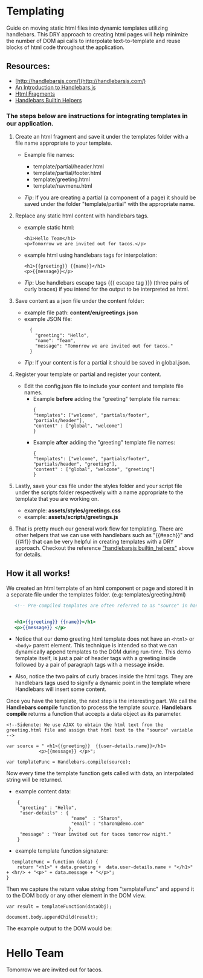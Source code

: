 # Templating
Guide on moving static html files into dynamic templates utilizing handlebars.
This DRY approach to creating html pages will help minimize the number of DOM api calls to interpolate text-to-template and reuse blocks of html code throughout the application.

## Resources: 
+ [http://handlebarsjs.com/](http://handlebarsjs.com/)
+ [An Introduction to Handlebars.js](https://www.youtube.com/watch?v=SPaw1ETzS2c)
+ [Html Fragments](http://www.jafsoft.com/doco/tag_manual_3.html)
+ [Handlebars Builtin Helpers](https://handlebarsjs.com/builtin_helpers.html)


### The steps below are instructions for integrating templates in our application.
1. Create an html fragment and save it under the templates folder with a file name appropriate to your template.
    - Example file names:
      - template/partial/header.html
      - template/partial/footer.html
      - template/greeting.html
      - template/navmenu.html

    -  *Tip*: If you are creating a partial (a component of a page) it should be      saved under the folder "template/partial" with the appropriate name.

2. Replace any static html content with handlebars tags.
    - example static html:
      ```
      <h1>Hello Team</h1>
      <p>Tomorrow we are invited out for tacos.</p>
      ```  
    - example html using handlebars tags for interpolation:
      ```
      <h1>{{greeting}} {{name}}</h1>
      <p>{{message}}</p>
      ```
    - *Tip*: Use handlebars escape tags {{{ escape tag }}} (three pairs of curly braces) if you intend for the output to be interpreted as html.

3. Save content as a json file under the content folder:
   - example file path: **content/en/greetings.json**
   - example JSON file:
      ```
        {
          "greeting": "Hello",
          "name": "Team",
          "message": "Tomorrow we are invited out for tacos."
        }
      ```
   -  *Tip*: If your content is for a partial it should be saved in global.json.

4. Register your template or partial and register your content.
    
    - Edit the config.json file to include your content and template file names.
      - Example **before** adding the "greeting" template file names:
        ```
        {
        "templates": ["welcome", "partials/footer", "partials/header"],
        "content" : ["global", "welcome"]
        }
        ```  
      - Example **after** adding the "greeting" template file names:
        ```
        {
        "templates": ["welcome", "partials/footer", "partials/header", "greeting"],
        "content" : ["global", "welcome", "greeting"]
        }
        ```
5. Lastly, save your css file under the styles folder and your script file under the scripts folder respectively with a name appropriate to the template that you are working on.
    - example: **assets/styles/greetings.css**
    - example: **assets/scripts/greetings.js**

6. That is pretty much our general work flow for templating. There are other helpers that we can use with handlebars such as 
"{{#each}}" and {{#if}} that can be very helpful in creating templates with a DRY approach. Checkout the reference ["handlebarsjs builtin_helpers"](#resources) above for details.

## How it all works!
We created an html template of an html component or page and stored it in a separate file under the templates folder. (e.g: templates/greeting.html)

```greeting.html source
   <!-- Pre-compiled templates are often referred to as "source" in handlebars.js -->


   <h1>{{greeting}} {{name}}</h1>
   <p>{{message}} </p>

```

- Notice that our demo greeting.html template does not have an `<html>` or `<body>` parent element.
  This technique is intended so that we can dynamically append templates to the DOM during run-time.
  This demo template itself, is just a pair of header tags with a greeting inside followed by a pair of paragraph tags with a message inside.
  
- Also, notice the two pairs of curly braces inside the html tags. They are handlebars tags used to signify a dynamic point in the template where Handlebars will insert some content.


Once you have the template, the next step is the interesting part. We call the **Handlebars compile** function to process the template *source*. **Handlebars compile** returns a function that accepts a data object as its parameter.

```
<!--Sidenote: We use AJAX to obtain the html text from the greeting.html file and assign that html text to the "source" variable -->

var source = " <h1>{{greeting}}  {{user-details.name}}</h1>
            <p>{{message}} </p>";

var templateFunc = Handlebars.compile(source);
```


Now every time the template function gets called with data, an interpolated string will be returned.
- example content data: 
```
    {
     "greeting" : "Hello",
     "user-details" : {
                        "name"  : "Sharon",
                        "email" : "sharon@demo.com"
                       },
     "message" : "Your invited out for tacos tomorrow night."
    }
```
- example template function signature:

```
  templateFunc = function (data) {
    return "<h1>" + data.greeting +  data.user-details.name + "</h1>" + <hr/> + "<p>" + data.message + "</p>";
}
```

Then we capture the return value *string* from "templateFunc" and append it to the DOM body or any other element in the DOM view.

```
var result = templateFunction(dataObj);

document.body.appendChild(result);

```

The example output to the DOM would be:
# Hello Team
Tomorrow we are invited out for tacos.
